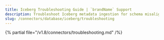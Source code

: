 ```yaml
---
title: Iceberg Troubleshooting Guide | `brandName` Support
description: Troubleshoot Iceberg metadata ingestion for schema misalignment, partition issues, or lineage tracking inconsistencies.
slug: /connectors/database/iceberg/troubleshooting
---
```


{% partial file="/v1.8/connectors/troubleshooting.md" /%}

